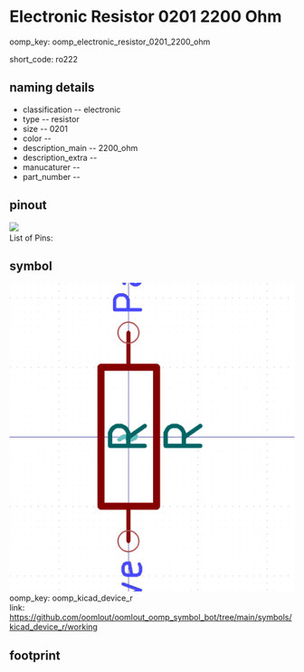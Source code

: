 # Electronic Resistor 0201 2200 Ohm
oomp_key: oomp_electronic_resistor_0201_2200_ohm  

short_code: ro222
## naming details
* classification -- electronic
* type -- resistor
* size -- 0201
* color -- 
* description_main -- 2200_ohm
* description_extra -- 
* manucaturer -- 
* part_number -- 
## pinout
![](working_pinout_600.png)  
List of Pins:

## symbol

![](symbol/0/working/working_600.png)  
oomp_key: oomp_kicad_device_r  
link: https://github.com/oomlout/oomlout_oomp_symbol_bot/tree/main/symbols/kicad_device_r/working  


## footprint

